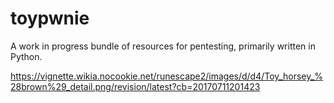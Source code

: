 # toypwnie
A work in progress bundle of resources for pentesting, primarily written in Python.

<img>https://vignette.wikia.nocookie.net/runescape2/images/d/d4/Toy_horsey_%28brown%29_detail.png/revision/latest?cb=20170711201423</img>
